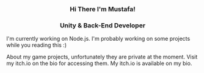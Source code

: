 <h3 align="center">Hi There I'm Mustafa!</h3>
<h3 align="center">Unity & Back-End Developer</h3>

<p align="left">
  I'm currently working on Node.js. I'm probably working on some projects while you reading this :)
</p>
<p align="left">
  About my game projects, unfortunately they are private at the moment. Visit my itch.io on the bio for accessing them. My itch.io is available on my bio.
</p>

